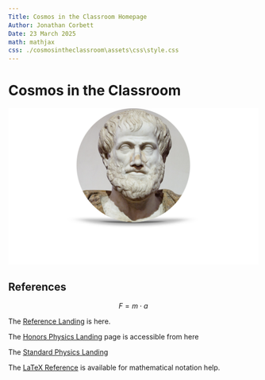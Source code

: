 ```yaml
---
Title: Cosmos in the Classroom Homepage
Author: Jonathan Corbett
Date: 23 March 2025
math: mathjax
css: ./cosmosintheclassroom\assets\css\style.css
---
```


# Cosmos in the Classroom


  ![Aristotle](assets/images/aristotle.png)


## References

$$F=m \cdot a$$

The [Reference Landing] is here.

The [Honors Physics Landing] page is accessible from here

The [Standard Physics Landing]

The [LaTeX Reference] is available for mathematical notation help.

</div>


[Reference Landing]: https://cosmosintheclassroom.org/src/ref/ref_lib
[Honors Physics Landing]: https://cosmosintheclassroom.org/src/hphys/hphys_landing
[Meteor]: https://cosmosintheclassroom.org/src/assets/images/meteor.png
[Standard Physics Landing]: https://cosmosintheclassroom.org/src/sphys/sphys_overview
[LaTeX Reference]: https://cosmosintheclassroom.org/src/ref/ref_latex
